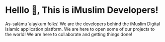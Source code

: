 # Helllo 👋, This is iMuslim Developers!

As-salāmu ʿalaykum folks! We are the developers behind the iMuslim Digital Islamic application platform. We are here to open some of our projects to the world! We are here to collaborate and getting things done!
